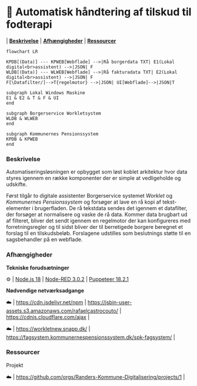 # 👣 Automatisk håndtering af tilskud til fodterapi

| [**Beskrivelse**](#beskrivelse) | [**Afhængigheder**](#afh%C3%A6ngigheder) | [**Ressourcer**](#Ressourcer)

```mermaid
flowchart LR

KPDB[(Data)] --- KPWEB[Webflade] -->|Rå borgerdata TXT| E1(Lokal digital<br>assistent) -->|JSON| F
WLDB[(Data)] --- WLWEB[Webflade] -->|Rå fakturadata TXT| E2(Lokal digital<br>assistent) -->|JSON| F
F[\Datafilter/]-->T{regelmotor} -->|JSON| UI[Webflade]-->|JSON|T

subgraph Lokal Windows Maskine
E1 & E2 & T & F & UI
end

subgraph Borgerservice Workletsystem
WLDB & WLWEB
end

subgraph Kommunernes Pensionssystem
KPDB & KPWEB
end
```

### Beskrivelse

Automatiseringsløsningen er opbygget som løst koblet arkitektur hvor data styres igennem en række komponenter der er simple at vedligeholde og udskifte. 

Først tilgår to digitale assistenter Borgerservice systemet *Worklet* og *Kommunernes Pensionssystem* og forsøger at lave en rå kopi af tekst-elementer i brugerfladen. De rå tekstdata sendes det igennem et datafilter, der forsøger at normalisere og vaske de rå data. Kommer data brugbart ud af filteret, bliver det sendt igennem en regelmotor der kan konfigureres med forretningsregler og til sidst bliver der til berretigede borgere beregnet et forslag til en tilskudsbeløb. Forslagene udstilles som beslutnings støtte til en sagsbehandler på en webflade.

### 

### Afhængigheder

**Tekniske forudsætninger**

:gear: | [Node.js 18](https://docs.npmjs.com/downloading-and-installing-node-js-and-npm)  |  [Node-RED 3.0.2](https://nodered.org/docs/getting-started/windows)  |   [Puppeteer 18.2.1](https://www.npmjs.com/package/puppeteer/v/18.2.1)



**Nødvendige netværksadgange**

:cloud: | https://cdn.jsdelivr.net/npm  |  https://jsbin-user-assets.s3.amazonaws.com/rafaelcastrocouto/  | https://cdnjs.cloudflare.com/ajax  |

:cloud: | https://workletnew.snapp.dk/  | https://fagsystem.kommunernespensionssystem.dk/spk-fagsystem/ |

 

### Ressourcer

Projekt

:cloud: |  https://github.com/orgs/Randers-Kommune-Digitalisering/projects/1 |

